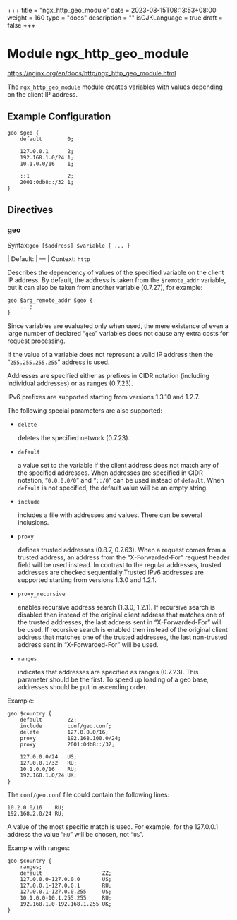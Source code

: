 +++
title = "ngx_http_geo_module"
date = 2023-08-15T08:13:53+08:00
weight = 160
type = "docs"
description = ""
isCJKLanguage = true
draft = false
+++

# Module ngx_http_geo_module

https://nginx.org/en/docs/http/ngx_http_geo_module.html





The `ngx_http_geo_module` module creates variables with values depending on the client IP address.



## Example Configuration



```
geo $geo {
    default        0;

    127.0.0.1      2;
    192.168.1.0/24 1;
    10.1.0.0/16    1;

    ::1            2;
    2001:0db8::/32 1;
}
```





## Directives



### geo

  Syntax:`geo [$address] $variable { ... }`

| Default: | —                                  |
  Context: `http`


Describes the dependency of values of the specified variable on the client IP address. By default, the address is taken from the `$remote_addr` variable, but it can also be taken from another variable (0.7.27), for example:

```
geo $arg_remote_addr $geo {
    ...;
}
```





Since variables are evaluated only when used, the mere existence of even a large number of declared “`geo`” variables does not cause any extra costs for request processing.



If the value of a variable does not represent a valid IP address then the “`255.255.255.255`” address is used.

Addresses are specified either as prefixes in CIDR notation (including individual addresses) or as ranges (0.7.23).

IPv6 prefixes are supported starting from versions 1.3.10 and 1.2.7.



The following special parameters are also supported:

- `delete`

  deletes the specified network (0.7.23).

- `default`

  a value set to the variable if the client address does not match any of the specified addresses. When addresses are specified in CIDR notation, “`0.0.0.0/0`” and “`::/0`” can be used instead of `default`. When `default` is not specified, the default value will be an empty string.

- `include`

  includes a file with addresses and values. There can be several inclusions.

- `proxy`

  defines trusted addresses (0.8.7, 0.7.63). When a request comes from a trusted address, an address from the “X-Forwarded-For” request header field will be used instead. In contrast to the regular addresses, trusted addresses are checked sequentially.Trusted IPv6 addresses are supported starting from versions 1.3.0 and 1.2.1.

- `proxy_recursive`

  enables recursive address search (1.3.0, 1.2.1). If recursive search is disabled then instead of the original client address that matches one of the trusted addresses, the last address sent in “X-Forwarded-For” will be used. If recursive search is enabled then instead of the original client address that matches one of the trusted addresses, the last non-trusted address sent in “X-Forwarded-For” will be used.

- `ranges`

  indicates that addresses are specified as ranges (0.7.23). This parameter should be the first. To speed up loading of a geo base, addresses should be put in ascending order.



Example:

```
geo $country {
    default        ZZ;
    include        conf/geo.conf;
    delete         127.0.0.0/16;
    proxy          192.168.100.0/24;
    proxy          2001:0db8::/32;

    127.0.0.0/24   US;
    127.0.0.1/32   RU;
    10.1.0.0/16    RU;
    192.168.1.0/24 UK;
}
```



The `conf/geo.conf` file could contain the following lines:

```
10.2.0.0/16    RU;
192.168.2.0/24 RU;
```



A value of the most specific match is used. For example, for the 127.0.0.1 address the value “`RU`” will be chosen, not “`US`”.

Example with ranges:

```
geo $country {
    ranges;
    default                   ZZ;
    127.0.0.0-127.0.0.0       US;
    127.0.0.1-127.0.0.1       RU;
    127.0.0.1-127.0.0.255     US;
    10.1.0.0-10.1.255.255     RU;
    192.168.1.0-192.168.1.255 UK;
}
```